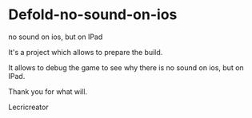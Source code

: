 # Defold-no-sound-on-ios
no sound on ios, but on IPad

It's a project which allows to prepare the build.

It allows to debug the game to see why there is no sound on ios, but on IPad.

Thank you for what will.

Lecricreator
